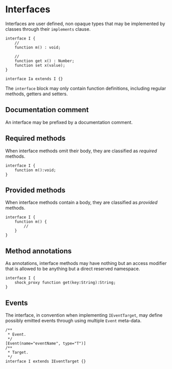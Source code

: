 # Interfaces

Interfaces are user defined, non opaque types that may be implemented by classes through their `implements` clause.

```
interface I {
    //
    function m() : void;

    //
    function get x() : Number;
    function set x(value);
}

interface Ia extends I {}
```

The `interface` block may only contain function definitions, including regular methods, getters and setters.

## Documentation comment

An interface may be prefixed by a documentation comment.

## Required methods

When interface methods omit their body, they are classified as *required* methods.

```
interface I {
    function m():void;
}
```

## Provided methods

When interface methods contain a body, they are classified as *provided* methods.

```
interface I {
    function m() {
        //
    }
}
```

## Method annotations

As annotations, interface methods may have nothing but an access modifier that is allowed to be anything but a direct reserved namespace.

```
interface I {
    shock_proxy function get(key:String):String;
}
```

## Events

The interface, in convention when implementing `IEventTarget`, may define possibly emitted events through using multiple `Event` meta-data.

```
/**
 * Event.
 */
[Event(name="eventName", type="T")]
/**
 * Target.
 */
interface I extends IEventTarget {}
```